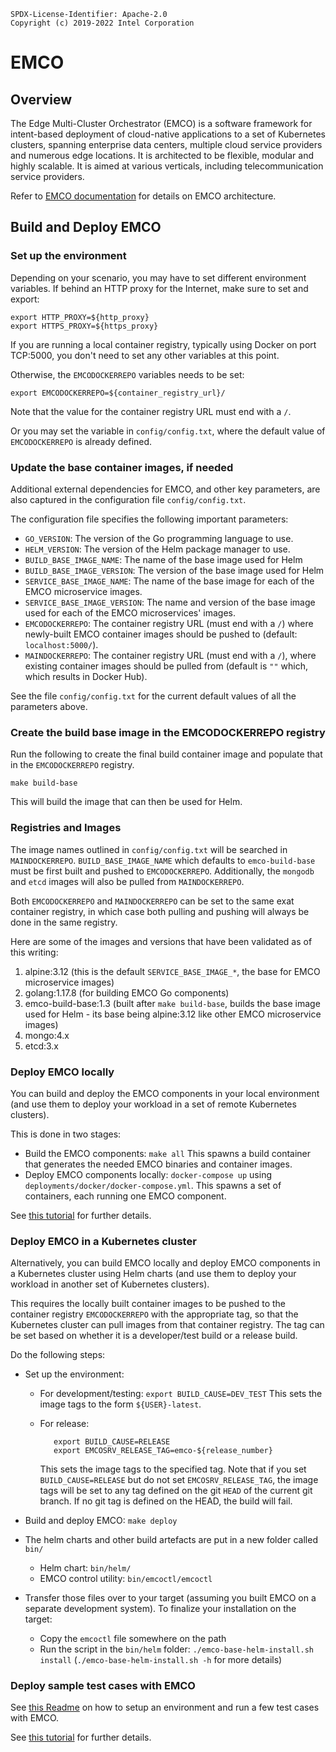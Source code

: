 ```
SPDX-License-Identifier: Apache-2.0
Copyright (c) 2019-2022 Intel Corporation
```

# EMCO

## Overview

The Edge Multi-Cluster Orchestrator (EMCO) is a software framework for
intent-based deployment of cloud-native applications to a set of Kubernetes
clusters, spanning enterprise data centers, multiple cloud service providers
and numerous edge locations. It is architected to be flexible, modular and
highly scalable. It is aimed at various verticals, including telecommunication
service providers.

Refer to [EMCO documentation](docs/design/emco-design.md) for details on EMCO architecture.

## Build and Deploy EMCO

### Set up the environment

Depending on your scenario, you may have to set different environment variables.
If behind an HTTP proxy for the Internet, make sure to set and export:

```
export HTTP_PROXY=${http_proxy}
export HTTPS_PROXY=${https_proxy}

```

If you are running a local container registry, typically using Docker on port TCP:5000, you don't need to set any other variables at this point.

Otherwise, the `EMCODOCKERREPO` variables needs to be set:

```
export EMCODOCKERREPO=${container_registry_url}/
```

Note that the value for the container registry URL must end with a `/`.

Or you may set the variable in `config/config.txt`, where the default value of `EMCODOCKERREPO` is already defined.

### Update the base container images, if needed

Additional external dependencies for EMCO, and other key parameters, are also captured in the configuration file `config/config.txt`.

The configuration file specifies the following important parameters:
  * `GO_VERSION`: The version of the Go programming language to use.
  * `HELM_VERSION`: The version of the Helm package manager to use.
  * `BUILD_BASE_IMAGE_NAME`: The name of the base image used for Helm
  * `BUILD_BASE_IMAGE_VERSION`: The version of the base image used for Helm
  * `SERVICE_BASE_IMAGE_NAME`: The name of the base image for each of the EMCO microservice images.
  * `SERVICE_BASE_IMAGE_VERSION`: The name and version of the base image used for each of the EMCO microservices' images.
  * `EMCODOCKERREPO`: The container registry URL (must end with a `/`) where newly-built EMCO container images should be pushed to (default: `localhost:5000/`).
  * `MAINDOCKERREPO`: The container registry URL (must end with a `/`), where existing container images should be pulled from (default is `""` which, which results in Docker Hub).

See the file `config/config.txt` for the current default values of all the parameters above.

### Create the build base image in the EMCODOCKERREPO registry

Run the following to create the final build container image and populate that
in the `EMCODOCKERREPO` registry.

```
make build-base
```

This will build the image that can then be used for Helm.

### Registries and Images
The image names outlined in `config/config.txt` will be searched in `MAINDOCKERREPO`.
`BUILD_BASE_IMAGE_NAME` which defaults to `emco-build-base` must be first built and pushed to `EMCODOCKERREPO`. Additionally, the `mongodb` and `etcd` images will also be pulled from `MAINDOCKERREPO`.

Both `EMCODOCKERREPO` and `MAINDOCKERREPO` can be set to the same exat container registry, in which case both pulling and pushing will always be done in the same registry.

Here are some of the images and versions that have been validated as of this writing:
  1.	alpine:3.12 (this is the default `SERVICE_BASE_IMAGE_*`, the base for EMCO microservice images)
  2.	golang:1.17.8 (for building EMCO Go components)
  2.	emco-build-base:1.3 (built after `make build-base`, builds the base image used for Helm - its base being alpine:3.12 like other EMCO microservice images)
  3.	mongo:4.x
  4.	etcd:3.x

### Deploy EMCO locally
You can build and deploy the EMCO components in your local environment (and
use them to deploy your workload in a set of remote Kubernetes clusters).

This is done in two stages:

 * Build the EMCO components:
   ```make all```
   This spawns a build container that generates the needed EMCO binaries and
   container images.
 * Deploy EMCO components locally:
   ```docker-compose up```
   using `deployments/docker/docker-compose.yml`. This spawns a set of
   containers, each running one EMCO component.

See [this tutorial](docs/user/Tutorial_Local_Install.md) for further details.

### Deploy EMCO in a Kubernetes cluster
Alternatively, you can build EMCO locally and deploy EMCO components in a
Kubernetes cluster using Helm charts (and use them to deploy your workload in
another set of Kubernetes clusters).

This requires the locally built container images to be pushed to the
container registry `EMCODOCKERREPO` with the appropriate tag, so that the
Kubernetes cluster can pull images from that container registry. The tag can
be set based on whether it is a developer/test build or a release build.

Do the following steps:

 * Set up the environment:

   * For development/testing:
     ```export BUILD_CAUSE=DEV_TEST```
     This sets the image tags to the form `${USER}-latest`.

   * For release:
     ```
        export BUILD_CAUSE=RELEASE
        export EMCOSRV_RELEASE_TAG=emco-${release_number}
     ```
     This sets the image tags to the specified tag. Note that if you set
     `BUILD_CAUSE=RELEASE` but do not set `EMCOSRV_RELEASE_TAG`, the image tags
     will be set to any tag defined on the git `HEAD` of the current git
     branch. If no git tag is defined on the HEAD, the build will fail.

 * Build and deploy EMCO:
   ```make deploy```

 * The helm charts and other build artefacts are put in a new folder called `bin/`
   - Helm chart: `bin/helm/`
   - EMCO control utility: `bin/emcoctl/emcoctl`

 * Transfer those files over to your target (assuming you built EMCO on a separate development system). To finalize your installation on the target:
   - Copy the `emcoctl` file somewhere on the path
   - Run the script in the `bin/helm` folder: `./emco-base-helm-install.sh install` (`./emco-base-helm-install.sh -h` for more details)

### Deploy sample test cases with EMCO
See [this Readme](examples/single-cluster/Readme.md) on how to setup an environment and run a few test cases with EMCO.

See [this tutorial](docs/user/install/Tutorial_Helm.md) for further details.
